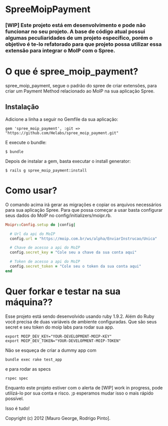 SpreeMoipPayment
================

### [WIP] Este projeto está em desenvolvimento e pode não funcionar no seu projeto. A base de código atual possui algumas peculiaridades de um projeto específico, porém o objetivo é te-lo refatorado para que projeto possa utilizar essa extensão para integrar o MoIP com o Spree.

# O que é spree_moip_payment?
spree_moip_payment, segue o padrão do spree de criar extensões, para criar um Payment Method relacionado ao MoIP na sua aplicação Spree.

## Instalação

Adicione a linha a seguir no Gemfile da sua aplicação:

    gem 'spree_moip_payment', :git => "https://github.com/Helabs/spree_moip_payment.git"

E execute o bundle:

    $ bundle

Depois de instalar a gem, basta executar o install generator:

    $ rails g spree_moip_payment:install

# Como usar?

O comando acima irá gerar as migrações e copiar os arquivos necessários para sua aplicação Spree.
Para que possa começar a usar basta configurar seus dados do MoIP no config/initializers/moipr.rb.


```ruby
Moipr::Config.setup do |config|

  # Url da api do MoIP
  config.url = "https://moip.com.br/ws/alpha/EnviarInstrucao/Unica"

  # Chave de acesso a api do MoIP
  config.secret_key = "Cole seu a chave da sua conta aqui"

  # Token de acesso a api do MoIP
  config.secret_token = "Cole seu o token da sua conta aqui"
end
```

# Quer forkar e testar na sua máquina??

Esse projeto está sendo desenvolvido usando ruby 1.9.2. Além do Ruby você precisa de duas variáveis de ambiente configuradas. Que são seus secret e seu token do moip labs para rodar sua app.

    export MOIP_DEV_KEY="YOUR-DEVELOPMENT-MOIP-KEY"
    export MOIP_DEV_TOKEN="YOUR-DEVELOPMENT-MOIP-TOKEN"

Não se esqueça de criar a dummy app com

    bundle exec rake test_app

e para rodar as specs

    rspec spec

Enquanto este projeto estiver com o alerta de [WIP] work in progress, pode utilizá-lo por sua conta e risco. ;p esperamos mudar isso o mais rápido possível.

Isso é tudo!

Copyright (c) 2012 [Mauro George, Rodrigo Pinto].
